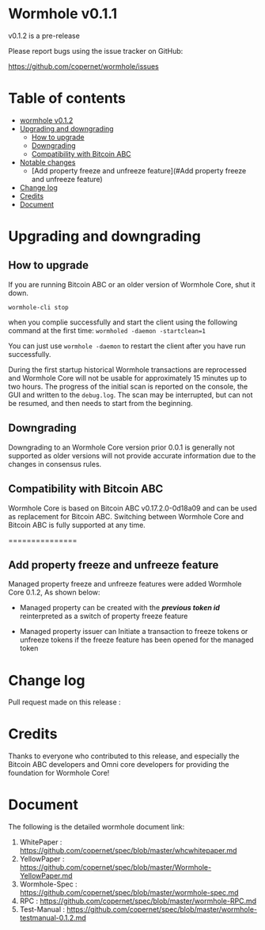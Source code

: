 # Wormhole v0.1.1

v0.1.2 is a pre-release

Please report bugs using the issue tracker on GitHub:

  https://github.com/copernet/wormhole/issues

# Table of contents

- [wormhole v0.1.2](#wormhole-core-v012)
- [Upgrading and downgrading](#upgrading-and-downgrading)
  - [How to upgrade](#how-to-upgrade)
  - [Downgrading](#downgrading)
  - [Compatibility with Bitcoin ABC](#compatibility-with-bitcoin-abc)
- [Notable changes](#notable-changes)
  - [Add property freeze and unfreeze feature](#Add property freeze and unfreeze feature)
- [Change log](#change-log)
- [Credits](#credits)
- [Document](#document)

# Upgrading and downgrading

## How to upgrade

If you are running Bitcoin ABC or an older version of Wormhole Core, shut it down.

`wormhole-cli stop`

when you complie successfully and start the client using the following command at the first time:
`wormholed -daemon -startclean=1`

You can just use `wormhole -daemon` to restart the client after you have run successfully. 

During the first startup historical Wormhole transactions are reprocessed and Wormhole Core will not be usable for approximately 15 minutes up to two hours. The progress of the initial scan is reported on the console, the GUI and written to the `debug.log`. The scan may be interrupted, but can not be resumed, and then needs to start from the beginning.

## Downgrading

Downgrading to an Wormhole Core version prior 0.0.1 is generally not supported as older versions will not provide accurate information due to the changes in consensus rules.

## Compatibility with Bitcoin ABC

Wormhole Core is based on Bitcoin ABC v0.17.2.0-0d18a09 and can be used as replacement for Bitcoin ABC. Switching between Wormhole Core and Bitcoin ABC is fully supported at any time.

===============

## Add property freeze and unfreeze feature

Managed property freeze and unfreeze features were added Wormhole Core 0.1.2, As shown below:

- Managed property can be created with the ***previous token id*** reinterpreted as a switch of property freeze feature

- Managed property issuer can Initiate a transaction to freeze tokens or unfreeze tokens if the freeze feature has been opened for the managed token

# Change log

Pull request made on this release :

# Credits

Thanks to everyone who contributed to this release, and especially the Bitcoin ABC developers and Omni core developers for providing the foundation for Wormhole Core!

# Document

The following is the detailed wormhole document link:

1. WhitePaper : https://github.com/copernet/spec/blob/master/whcwhitepaper.md
2. YellowPaper : https://github.com/copernet/spec/blob/master/Wormhole-YellowPaper.md
3. Wormhole-Spec : https://github.com/copernet/spec/blob/master/wormhole-spec.md
4. RPC : https://github.com/copernet/spec/blob/master/wormhole-RPC.md
5. Test-Manual : https://github.com/copernet/spec/blob/master/wormhole-testmanual-0.1.2.md